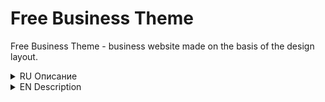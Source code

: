 # Free Business Theme
Free Business Theme - business website made on the basis of the design layout.

<details>
 <summary>RU Описание</summary>
 
## Как запустить?
 
 <details>
 <summary>GitHub Pages (рекомендуется)</summary>
 <br> 
  Вы можете запустить проект не скачивая его, сразу открыв в браузере.

  Для этого откройте [этот сайт на GitHub Pages]
  <br> (рекомендую выключить редакторы внешнего вида страниц вроде *dark-reader*.)
 <br> <br>
 </details>
 
  <details>
   <summary>VS Code</summary>
   <br>
			
  1. Скопируйте путь к репозиторию, **не забыв указать интересующую вас ветку**.
![howToLaunch_vsc1](/readmeFiles/howToLaunchVSCode/howToLaunch_vsc1.png)
			
   ***
			
  2. Запустите Visual Studio Code, где, выбрав элемент Explorer, выберите **Clone repository**.
![howToLaunch_vsc1](/readmeFiles/howToLaunchVSCode/howToLaunch_vsc2.png)
			
***
			
  3. Во всплывающем окне введите ранее скопированный путь к репозиторию и выберите папку, в которой вы хотите сохранить файлы. 
![howToLaunch_vsc1](/readmeFiles/howToLaunchVSCode/howToLaunch_vsc3.png)
			
  > *Убедитесь, что в терминале vs code указан путь **к папке проекта!***
  > <br> <br>
  > *Убедитесь, что у вас установлен Python (скорее всего, вам понадобится версия 2.7, если установлена более новая, возможно, вам придется ее удалить).*
   ***
   
  4. Откройте терминал (**ctrl + j** или **вид** -> **терминал**), введите ``npm i``.
	  
   ***

   5. Если в процессе выполнения команды всё пойдёт по плану, вы увидите что-то вроде этого: 
![howToLaunch_vsc1](/readmeFiles/howToLaunchVSCode/howToLaunch_vsc4.png)
			
   ***
			
   6. Запустите Gulp введя команду ``gulp``.
  *Если команда не сработает (ответит что-то вроде "не найдена такая команда"), попробуйте установить **gulp-cli**, введя ``npm -g install gulp-cli``.*
  <br> Окно с главной страницей проекта будет открыта в вашем браузере по умолчанию (*если всё-таки не откроется, попробуйте перезагрузить её используя* ***ctrl + f5***)
   
  <br>
  </details>
 
<details>
<summary>В браузере</summary>
<br>
		
Скорее всего вы должны будете получить проект другим способом, но допустим, вам интересен именно этот вариант.

1. Скачайте проект **в виде ZIP файла**. 
![howToLaunch_vsc1](/readmeFiles/howToLaunchBrowser/howToLaunch_browser1.png)

***
	
2. Откройте архив и найдиите папку с выходными файлами проекта (скорее всего она не будет называться #src), разархивируйте её на ваш	ПК.
По необходимости вы можете получить макет дизайна этого сайта.
![howToLaunch_vsc1](/readmeFiles/howToLaunchBrowser/howToLaunch_browser2.png)
	
***
	
3. Найдите в папке файл **index.html** и запустите его в удобном для вас браузере.
		
<br>
</details>
 
Если у вас есть вопросы, вы можете написать мне на почту <a href="mailto:ccoldatheinrich@yandex.ru"> ccoldatheinrich@yandex.ru</a>
  
</details>


<details>
<summary>EN Description</summary>
 
 ## How to launch?
 
 <details>
  <summary>GitHub Pages (recommented)</summary>
<br>
  You can run the project in the browser without downloading.

  To do this, open [this site on GitHub Pages] 
  <br> (i recommend disabling external modifiers for page properties, such as *dark-reader*.)
<br>
 </details>
 
 <details>
  <summary>VS Code</summary>

   1. Copy the path to the repository, **not forgetting to specify the branch you are interested in**. 
![howToLaunch_vsc1](/readmeFiles/howToLaunchVSCode/howToLaunch_vsc1.png)
		
***
		
   2. Start Visual Studio Code, where by selecting the Explorer item, select **Clone repository**. 
![howToLaunch_vsc1](/readmeFiles/howToLaunchVSCode/howToLaunch_vsc2.png)
		
***
		
   3. In the pop-up window, enter the previously copied path to the repository and select the folder where you want to save the files. 
![howToLaunch_vsc1](/readmeFiles/howToLaunchVSCode/howToLaunch_vsc3.png)
		
***
		
   > *Make sure that the path to the project folder is specified in the terminal!*
			<br> <br>
   > *Make sure you have Python installed (most likely you will need version 2.7, if a newer one is installed, you may have to uninstall it).*
		
***
		
   4. Enter terminal (**ctrl + j** or **view** -> **terminal**) ``npm i`` command.
		
***

   5. If there are no errors in the process, you will see something like this: 
![howToLaunch_vsc1](/readmeFiles/howToLaunchVSCode/howToLaunch_vsc4.png)
		
***
		
   6. Start Gulp from the terminal by entering the ``gulp`` command.
  <br> If this command doesn't work (you probably wouldn't find it), try installing **gulp-cli** via ``npm -g install gulp-cli``.
  <br> A window with the main page of the project will open in the browser by default (*if it does not load correctly, you may need to update it using* ***ctrl + f5***).

  </details>

 <details>
  <summary>Just in a browser</summary>
<br>
		
  Most likely, you will be given the folder with the project you are interested in in a different way, but if you are still interested in:
  1. Download the project **via ZIP**. 
![howToLaunch_vsc1](/readmeFiles/howToLaunchBrowser/howToLaunch_browser1.png)
		
***		
		
  2. Open the archive and find the folder with the final files (most likely it will not be named #src), extract it to your PC.
  If you're interested, you can download a mockup of the original design.
![howToLaunch_vsc1](/readmeFiles/howToLaunchBrowser/howToLaunch_browser2.png)
		
***
		
  3. Run the **index.html** file in your browser.

<br>
 </details>

If you have any questions or suggestions, write to me by email <a href="mailto:ccoldatheinrich@yandex.ru">ccoldatheinrich@yandex.ru</a>

</details>

[этот сайт на GitHub Pages]: https://ulyanov-programmer.github.io/Free-Business-Theme/Free%20Business%20Theme
[this site on GitHub Pages]: https://ulyanov-programmer.github.io/Free-Business-Theme/Free%20Business%20Theme
